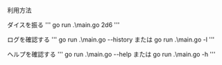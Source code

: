 利用方法

ダイスを振る
'''
go run .\main.go 2d6
'''

ログを確認する
'''
go run .\main.go --history
または
go run .\main.go -l
'''

ヘルプを確認する
'''
go run .\main.go --help
または
go run .\main.go -h
'''